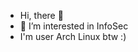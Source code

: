 -  Hi, there 👋
- 👀 I’m interested in InfoSec
- I'm user Arch Linux btw :) 
<!---
raiji1n/raiji1n is a ✨ special ✨ repository because its `README.md` (this file) appears on your GitHub profile.
You can click the Preview link to take a look at your changes.
--->
